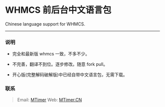 WHMCS 前后台中文语言包
===================

Chinese language support for WHMCS.

---

### 说明

* 完全和最新版 whmcs 一致，不多不少。

* 不完善，翻译不到位。逐步修改。随意 fork pull。

* 开心版(完整解码破解版)中已经自带中文语言包，无需下载。

### 联系

> Email: [MTimer](mailto:mtimercms@hotmail.com)
> Web: [MTimer.CN](http://www.mtimer.cn)